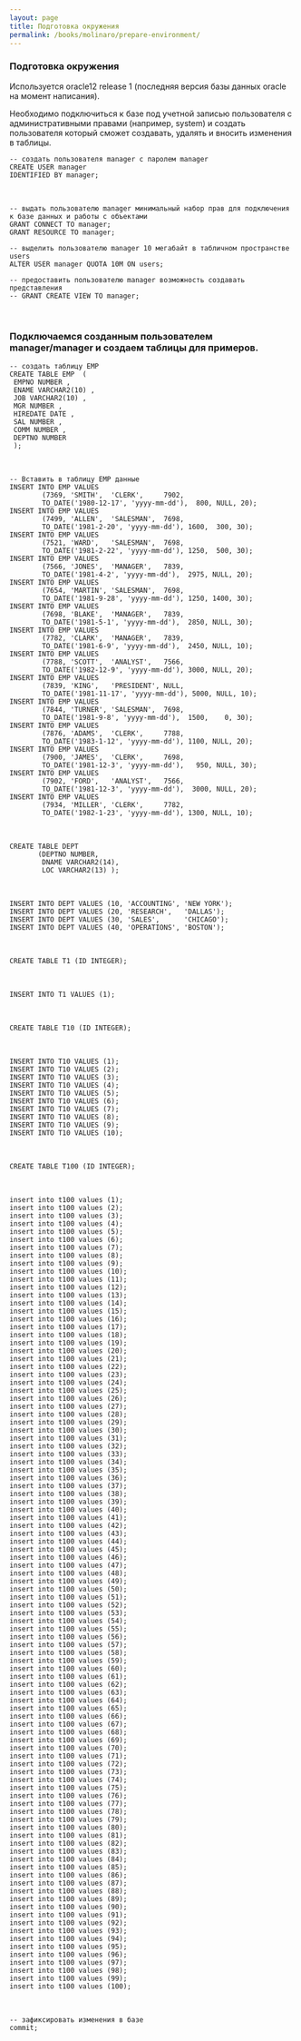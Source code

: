 ```yaml
---
layout: page
title: Подготовка окружения
permalink: /books/molinaro/prepare-environment/
---
```



### Подготовка окружения


Используется oracle12 release 1 (последняя версия базы данных oracle на момент написания).


Необходимо подключиться к базе под учетной записью пользователя с административными правами (например, system) и создать пользователя который сможет создавать, удалять и вносить изменения в таблицы.


    -- создать пользователя manager с паролем manager
    CREATE USER manager
    IDENTIFIED BY manager;



<br/>

    -- выдать пользователю manager минимальный набор прав для подключения к базе данных и работы с объектами
    GRANT CONNECT TO manager;
    GRANT RESOURCE TO manager;

    -- выделить пользователю manager 10 мегабайт в табличном пространстве users
    ALTER USER manager QUOTA 10M ON users;

    -- предоставить пользователю manager возможность создавать представления
    -- GRANT CREATE VIEW TO manager;



<br/>

### Подключаемся созданным пользователем manager/manager и создаем таблицы для примеров.

    -- создать таблицу EMP
    CREATE TABLE EMP  (
     EMPNO NUMBER ,
     ENAME VARCHAR2(10) ,
     JOB VARCHAR2(10) ,
     MGR NUMBER ,
     HIREDATE DATE ,
     SAL NUMBER ,
     COMM NUMBER ,
     DEPTNO NUMBER
     );


<br/>

    -- Вставить в таблицу EMP данные
    INSERT INTO EMP VALUES
            (7369, 'SMITH',  'CLERK',     7902,
            TO_DATE('1980-12-17', 'yyyy-mm-dd'),  800, NULL, 20);
    INSERT INTO EMP VALUES
            (7499, 'ALLEN',  'SALESMAN',  7698,
            TO_DATE('1981-2-20', 'yyyy-mm-dd'), 1600,  300, 30);
    INSERT INTO EMP VALUES
            (7521, 'WARD',   'SALESMAN',  7698,
            TO_DATE('1981-2-22', 'yyyy-mm-dd'), 1250,  500, 30);
    INSERT INTO EMP VALUES
            (7566, 'JONES',  'MANAGER',   7839,
            TO_DATE('1981-4-2', 'yyyy-mm-dd'),  2975, NULL, 20);
    INSERT INTO EMP VALUES
            (7654, 'MARTIN', 'SALESMAN',  7698,
            TO_DATE('1981-9-28', 'yyyy-mm-dd'), 1250, 1400, 30);
    INSERT INTO EMP VALUES
            (7698, 'BLAKE',  'MANAGER',   7839,
            TO_DATE('1981-5-1', 'yyyy-mm-dd'),  2850, NULL, 30);
    INSERT INTO EMP VALUES
            (7782, 'CLARK',  'MANAGER',   7839,
            TO_DATE('1981-6-9', 'yyyy-mm-dd'),  2450, NULL, 10);
    INSERT INTO EMP VALUES
            (7788, 'SCOTT',  'ANALYST',   7566,
            TO_DATE('1982-12-9', 'yyyy-mm-dd'), 3000, NULL, 20);
    INSERT INTO EMP VALUES
            (7839, 'KING',   'PRESIDENT', NULL,
            TO_DATE('1981-11-17', 'yyyy-mm-dd'), 5000, NULL, 10);
    INSERT INTO EMP VALUES
            (7844, 'TURNER', 'SALESMAN',  7698,
            TO_DATE('1981-9-8', 'yyyy-mm-dd'),  1500,    0, 30);
    INSERT INTO EMP VALUES
            (7876, 'ADAMS',  'CLERK',     7788,
            TO_DATE('1983-1-12', 'yyyy-mm-dd'), 1100, NULL, 20);
    INSERT INTO EMP VALUES
            (7900, 'JAMES',  'CLERK',     7698,
            TO_DATE('1981-12-3', 'yyyy-mm-dd'),   950, NULL, 30);
    INSERT INTO EMP VALUES
            (7902, 'FORD',   'ANALYST',   7566,
            TO_DATE('1981-12-3', 'yyyy-mm-dd'),  3000, NULL, 20);
    INSERT INTO EMP VALUES
            (7934, 'MILLER', 'CLERK',     7782,
            TO_DATE('1982-1-23', 'yyyy-mm-dd'), 1300, NULL, 10);

<br/>

    CREATE TABLE DEPT
           (DEPTNO NUMBER,
            DNAME VARCHAR2(14),
            LOC VARCHAR2(13) );


<br/>

    INSERT INTO DEPT VALUES (10, 'ACCOUNTING', 'NEW YORK');
    INSERT INTO DEPT VALUES (20, 'RESEARCH',   'DALLAS');
    INSERT INTO DEPT VALUES (30, 'SALES',      'CHICAGO');
    INSERT INTO DEPT VALUES (40, 'OPERATIONS', 'BOSTON');

<br/>


    CREATE TABLE T1 (ID INTEGER);


<br/>


    INSERT INTO T1 VALUES (1);


<br/>


    CREATE TABLE T10 (ID INTEGER);


<br/>

    INSERT INTO T10 VALUES (1);
    INSERT INTO T10 VALUES (2);
    INSERT INTO T10 VALUES (3);
    INSERT INTO T10 VALUES (4);
    INSERT INTO T10 VALUES (5);
    INSERT INTO T10 VALUES (6);
    INSERT INTO T10 VALUES (7);
    INSERT INTO T10 VALUES (8);
    INSERT INTO T10 VALUES (9);
    INSERT INTO T10 VALUES (10);


<br/>


    CREATE TABLE T100 (ID INTEGER);

<br/>

    insert into t100 values (1);
    insert into t100 values (2);
    insert into t100 values (3);
    insert into t100 values (4);
    insert into t100 values (5);
    insert into t100 values (6);
    insert into t100 values (7);
    insert into t100 values (8);
    insert into t100 values (9);
    insert into t100 values (10);
    insert into t100 values (11);
    insert into t100 values (12);
    insert into t100 values (13);
    insert into t100 values (14);
    insert into t100 values (15);
    insert into t100 values (16);
    insert into t100 values (17);
    insert into t100 values (18);
    insert into t100 values (19);
    insert into t100 values (20);
    insert into t100 values (21);
    insert into t100 values (22);
    insert into t100 values (23);
    insert into t100 values (24);
    insert into t100 values (25);
    insert into t100 values (26);
    insert into t100 values (27);
    insert into t100 values (28);
    insert into t100 values (29);
    insert into t100 values (30);
    insert into t100 values (31);
    insert into t100 values (32);
    insert into t100 values (33);
    insert into t100 values (34);
    insert into t100 values (35);
    insert into t100 values (36);
    insert into t100 values (37);
    insert into t100 values (38);
    insert into t100 values (39);
    insert into t100 values (40);
    insert into t100 values (41);
    insert into t100 values (42);
    insert into t100 values (43);
    insert into t100 values (44);
    insert into t100 values (45);
    insert into t100 values (46);
    insert into t100 values (47);
    insert into t100 values (48);
    insert into t100 values (49);
    insert into t100 values (50);
    insert into t100 values (51);
    insert into t100 values (52);
    insert into t100 values (53);
    insert into t100 values (54);
    insert into t100 values (55);
    insert into t100 values (56);
    insert into t100 values (57);
    insert into t100 values (58);
    insert into t100 values (59);
    insert into t100 values (60);
    insert into t100 values (61);
    insert into t100 values (62);
    insert into t100 values (63);
    insert into t100 values (64);
    insert into t100 values (65);
    insert into t100 values (66);
    insert into t100 values (67);
    insert into t100 values (68);
    insert into t100 values (69);
    insert into t100 values (70);
    insert into t100 values (71);
    insert into t100 values (72);
    insert into t100 values (73);
    insert into t100 values (74);
    insert into t100 values (75);
    insert into t100 values (76);
    insert into t100 values (77);
    insert into t100 values (78);
    insert into t100 values (79);
    insert into t100 values (80);
    insert into t100 values (81);
    insert into t100 values (82);
    insert into t100 values (83);
    insert into t100 values (84);
    insert into t100 values (85);
    insert into t100 values (86);
    insert into t100 values (87);
    insert into t100 values (88);
    insert into t100 values (89);
    insert into t100 values (90);
    insert into t100 values (91);
    insert into t100 values (92);
    insert into t100 values (93);
    insert into t100 values (94);
    insert into t100 values (95);
    insert into t100 values (96);
    insert into t100 values (97);
    insert into t100 values (98);
    insert into t100 values (99);
    insert into t100 values (100);

<br/>

    -- зафиксировать изменения в базе
    commit;
